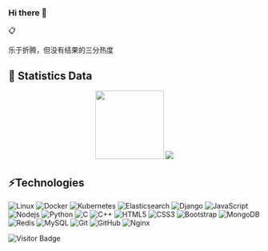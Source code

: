 ### Hi there 👋

<!--
**kidlo-th/kidlo-th** is a ✨ _special_ ✨ repository because its `README.md` (this file) appears on your GitHub profile.

Here are some ideas to get you started:

- 🔭 I’m currently working on ...
- 🌱 I’m currently learning ...
- 👯 I’m looking to collaborate on ...
- 🤔 I’m looking for help with ...
- 💬 Ask me about ...
- 📫 How to reach me: ...
- 😄 Pronouns: ...
- ⚡ Fun fact: ...
-->
📋

乐于折腾，但没有结果的三分热度
<!--
[![Linkedin Badge](https://img.shields.io/badge/-ludehsar-blue?style=flat-square&logo=Linkedin&logoColor=white&link=https://www.linkedin.com/in/ludehsar/)](https://www.linkedin.com/in/ludehsar/)
[![Medium Badge](https://img.shields.io/badge/rashedul-alam-12100E?style=flat-square&logo=medium&logoColor=white&link=https://rashedul-alam.medium.com/)](https://rashedul-alam.medium.com/)
[![Gmail Badge](https://img.shields.io/badge/-mdraanik12@gmail.com-c14438?style=flat-square&logo=Gmail&logoColor=white&link=mailto:mdraanik12@gmail.com)](mailto:mdraanik12@gmail.com)
[![Facebook Badge](https://img.shields.io/badge/rashedul.alam.anik.2-1877F2?style=flat-square&logo=facebook&logoColor=white&link=https://www.facebook.com/rashedul.alam.anik.2/)](https://www.facebook.com/rashedul.alam.anik.2/)
-->

## 📇 Statistics Data
<!--![](https://github-readme-stats.vercel.app/api?username=kidlo-th&count_private=true&show_icons=true&include_all_commits=true)-->
<div align="center"> <img height="137px" src="https://github-readme-stats.vercel.app/api?username=kidlo-th&hide_title=true&hide_border=true&show_icons=trueline_height=21&text_color=000&icon_color=000&bg_color=0,ea6161,ffc64d,fffc4d,52fa5a&theme=graywhite" /> <img src="https://github-readme-stats.vercel.app/api/top-langs/?username=sun0225SUN&hide_title=true&hide_border=true&layout=compact&langs_count=6&text_color=000&icon_color=fff&bg_color=0,52fa5a,4dfcff,c64dff&theme=graywhite" /> </div>


## ⚡Technologies

![Linux](https://img.shields.io/badge/-Linux-black?style=flat-square&logo=Linux)
![Docker](https://img.shields.io/badge/-Docker-black?style=flat-square&logo=Docker)
![Kubernetes](https://img.shields.io/badge/-Kubernetes-black?style=flat-square&logo=Kubernetes)
![Elasticsearch](https://img.shields.io/badge/-Elasticsearch-black?style=flat-square&logo=Elasticsearch)
![Django](https://img.shields.io/badge/-Django-black?style=flat-square&logo=Django)
![JavaScript](https://img.shields.io/badge/-JavaScript-black?style=flat-square&logo=javascript)
![Nodejs](https://img.shields.io/badge/-Nodejs-black?style=flat-square&logo=Node.js)
![Python](https://img.shields.io/badge/-Python-black?style=flat-square&logo=Python)
![C](https://img.shields.io/badge/-C-00599C?style=flat-square&logo=C)
![C++](https://img.shields.io/badge/-C++-00599C?style=flat-square&logo=c)
![HTML5](https://img.shields.io/badge/-HTML5-E34F26?style=flat-square&logo=html5&logoColor=white)
![CSS3](https://img.shields.io/badge/-CSS3-1572B6?style=flat-square&logo=css3)
![Bootstrap](https://img.shields.io/badge/-Bootstrap-563D7C?style=flat-square&logo=bootstrap)
![MongoDB](https://img.shields.io/badge/-MongoDB-black?style=flat-square&logo=mongodb)
![Redis](https://img.shields.io/badge/-Redis-black?style=flat-square&logo=Redis)
![MySQL](https://img.shields.io/badge/-MySQL-black?style=flat-square&logo=mysql)
![Git](https://img.shields.io/badge/-Git-black?style=flat-square&logo=git)
![GitHub](https://img.shields.io/badge/-GitHub-181717?style=flat-square&logo=github)
![Nginx](https://img.shields.io/badge/-Nginx-181717?style=flat-square&logo=Nginx&logoColor=green)
<!--![PostgreSQL](https://img.shields.io/badge/-PostgreSQL-336791?style=flat-square&logo=postgresql)-->
<!--![GitLab](https://img.shields.io/badge/-GitLab-FCA121?style=flat-square&logo=gitlab)-->
<!--![BitBucket](https://img.shields.io/badge/-BitBucket-darkblue?style=flat-square&logo=bitbucket)-->
<!--![React](https://img.shields.io/badge/-React-black?style=flat-square&logo=react)-->
<!--![TypeScript](https://img.shields.io/badge/-TypeScript-007ACC?style=flat-square&logo=typescript)-->
<!--![GraphQL](https://img.shields.io/badge/-GraphQL-E10098?style=flat-square&logo=graphql)-->
<!--![Apollo GraphQL](https://img.shields.io/badge/-Apollo%20GraphQL-311C87?style=flat-square&logo=apollo-graphql)-->
<!--![Heroku](https://img.shields.io/badge/-Heroku-430098?style=flat-square&logo=heroku)-->
<!--![Amazon AWS](https://img.shields.io/badge/Amazon%20AWS-232F3E?style=flat-square&logo=amazon-aws)-->



![Visitor Badge](https://visitor-badge.laobi.icu/badge?page_id=kidlo-th.kidlo-th)
